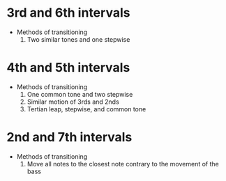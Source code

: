 # 3rd and 6th intervals
- Methods of transitioning
	1. Two similar tones and one stepwise 

# 4th and 5th intervals
- Methods of transitioning
	1. One common tone and two stepwise
	2. Similar motion of 3rds and 2nds
	3. Tertian leap, stepwise, and common tone

# 2nd and 7th intervals
- Methods of transitioning
	1. Move all notes to the closest note contrary to the movement of the bass